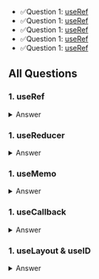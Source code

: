 - ✅Question 1: [useRef](#1-useref)
- ✅Question 1: [useRef](#1-useReducer)
- ✅Question 1: [useRef](#1-useMemo)
- ✅Question 1: [useRef](#1-useCallback)
- ✅Question 1: [useRef](#1-useLayout-&-useID)

## All Questions

### 1. useRef

<details>
<summary>Answer</summary>

</details>

### 1. useReducer

<details>
<summary>Answer</summary>

</details>

### 1. useMemo

<details>
<summary>Answer</summary>

</details>

### 1. useCallback

<details>
<summary>Answer</summary>

</details>

### 1. useLayout & useID

<details>
<summary>Answer</summary>

</details>
